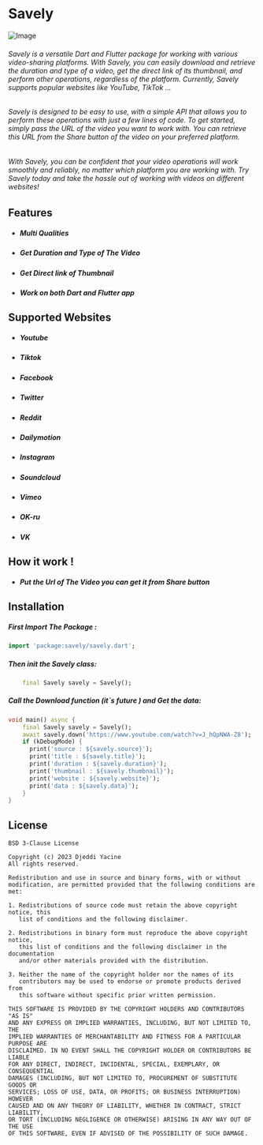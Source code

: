 # Savely
![Image](https://i.imgur.com/aH6lKHM.png)

###### Savely is a versatile Dart and Flutter package for working with various video-sharing platforms. With Savely, you can easily download and  retrieve the duration and type of a video, get the direct link of its thumbnail, and perform other operations, regardless of the platform. Currently, Savely supports popular websites like YouTube, TikTok ...
###### Savely is designed to be easy to use, with a simple API that allows you to perform these operations with just a few lines of code. To get started, simply pass the URL of the video you want to work with. You can retrieve this URL from the Share button of the video on your preferred platform.
###### With Savely, you can be confident that your video operations will work smoothly and reliably, no matter which platform you are working with. Try Savely today and take the hassle out of working with videos on different websites!
## Features
- ##### Multi Qualities
- ##### Get Duration and Type of The Video
- ##### Get Direct link of Thumbnail
- ##### Work on both Dart and Flutter app

## Supported Websites
- ##### Youtube
- ##### Tiktok
- ##### Facebook
- ##### Twitter
- ##### Reddit
- ##### Dailymotion
- ##### Instagram
- ##### Soundcloud
- ##### Vimeo
- ##### OK-ru
- ##### VK


## How it work !
- ##### Put the Url of The Video you can get it from Share button


## Installation

##### First Import The Package :
```dart
import 'package:savely/savely.dart';
```

##### Then init the Savely class:
```dart
    final Savely savely = Savely();
```

##### Call the Download function (it`s future ) and Get the data:
```dart
void main() async {
    final Savely savely = Savely();
    await savely.down('https://www.youtube.com/watch?v=J_hQpNWA-Z8');
    if (kDebugMode) {
      print('source : ${savely.source}');
      print('title : ${savely.title}');
      print('duration : ${savely.duration}');
      print('thumbnail : ${savely.thumbnail}');
      print('website : ${savely.website}');
      print('data : ${savely.data}');
    }
}
```
## License
```license
BSD 3-Clause License

Copyright (c) 2023 Djeddi Yacine
All rights reserved.

Redistribution and use in source and binary forms, with or without
modification, are permitted provided that the following conditions are met:

1. Redistributions of source code must retain the above copyright notice, this
   list of conditions and the following disclaimer.

2. Redistributions in binary form must reproduce the above copyright notice,
   this list of conditions and the following disclaimer in the documentation
   and/or other materials provided with the distribution.

3. Neither the name of the copyright holder nor the names of its
   contributors may be used to endorse or promote products derived from
   this software without specific prior written permission.

THIS SOFTWARE IS PROVIDED BY THE COPYRIGHT HOLDERS AND CONTRIBUTORS "AS IS"
AND ANY EXPRESS OR IMPLIED WARRANTIES, INCLUDING, BUT NOT LIMITED TO, THE
IMPLIED WARRANTIES OF MERCHANTABILITY AND FITNESS FOR A PARTICULAR PURPOSE ARE
DISCLAIMED. IN NO EVENT SHALL THE COPYRIGHT HOLDER OR CONTRIBUTORS BE LIABLE
FOR ANY DIRECT, INDIRECT, INCIDENTAL, SPECIAL, EXEMPLARY, OR CONSEQUENTIAL
DAMAGES (INCLUDING, BUT NOT LIMITED TO, PROCUREMENT OF SUBSTITUTE GOODS OR
SERVICES; LOSS OF USE, DATA, OR PROFITS; OR BUSINESS INTERRUPTION) HOWEVER
CAUSED AND ON ANY THEORY OF LIABILITY, WHETHER IN CONTRACT, STRICT LIABILITY,
OR TORT (INCLUDING NEGLIGENCE OR OTHERWISE) ARISING IN ANY WAY OUT OF THE USE
OF THIS SOFTWARE, EVEN IF ADVISED OF THE POSSIBILITY OF SUCH DAMAGE.
```